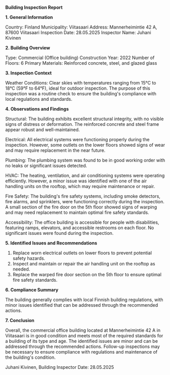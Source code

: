  **Building Inspection Report**

**1. General Information**

Country: Finland
Municipality: Viitasaari
Address: Mannerheimintie 42 A, 87600 Viitasaari
Inspection Date: 28.05.2025
Inspector Name: Juhani Kivinen

**2. Building Overview**

Type: Commercial (Office building)
Construction Year: 2022
Number of Floors: 6
Primary Materials: Reinforced concrete, steel, and glazed glass

**3. Inspection Context**

Weather Conditions: Clear skies with temperatures ranging from 15°C to 18°C (59°F to 64°F), ideal for outdoor inspection. The purpose of this inspection was a routine check to ensure the building's compliance with local regulations and standards.

**4. Observations and Findings**

Structural: The building exhibits excellent structural integrity, with no visible signs of distress or deformation. The reinforced concrete and steel frame appear robust and well-maintained.

Electrical: All electrical systems were functioning properly during the inspection. However, some outlets on the lower floors showed signs of wear and may require replacement in the near future.

Plumbing: The plumbing system was found to be in good working order with no leaks or significant issues detected.

HVAC: The heating, ventilation, and air conditioning systems were operating efficiently. However, a minor issue was identified with one of the air handling units on the rooftop, which may require maintenance or repair.

Fire Safety: The building's fire safety systems, including smoke detectors, fire alarms, and sprinklers, were functioning correctly during the inspection. A small section of the fire door on the 5th floor showed signs of warping and may need replacement to maintain optimal fire safety standards.

Accessibility: The office building is accessible for people with disabilities, featuring ramps, elevators, and accessible restrooms on each floor. No significant issues were found during the inspection.

**5. Identified Issues and Recommendations**

1. Replace worn electrical outlets on lower floors to prevent potential safety hazards.
2. Inspect and maintain or repair the air handling unit on the rooftop as needed.
3. Replace the warped fire door section on the 5th floor to ensure optimal fire safety standards.

**6. Compliance Summary**

The building generally complies with local Finnish building regulations, with minor issues identified that can be addressed through the recommended actions.

**7. Conclusion**

Overall, the commercial office building located at Mannerheimintie 42 A in Viitasaari is in good condition and meets most of the required standards for a building of its type and age. The identified issues are minor and can be addressed through the recommended actions. Follow-up inspections may be necessary to ensure compliance with regulations and maintenance of the building's condition.

Juhani Kivinen, Building Inspector
Date: 28.05.2025